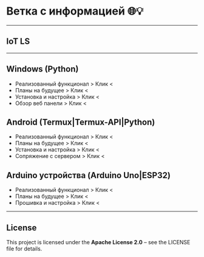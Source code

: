 # Ветка с информацией 🌐💡

---

## IoT LS

---

## Windows (Python)

- Реализованный функционал > Клик <
- Планы на будущее > Клик <
- Установка и настройка > Клик <
- Обзор веб панели > Клик <

## Android (Termux|Termux-API|Python)

- Реализованный функционал > Клик <
- Планы на будущее > Клик <
- Установка и настройка > Клик <
- Сопряжение с сервером > Клик <

## Arduino устройства (Arduino Uno|ESP32)

- Реализованный функционал > Клик <
- Планы на будущее > Клик <
- Прошивка и настройка > Клик <

---

## License
This project is licensed under the **Apache License 2.0** – see the LICENSE file for details.


